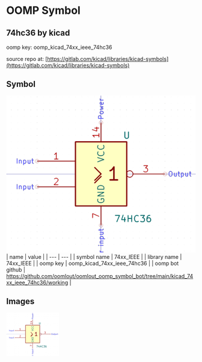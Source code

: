 # OOMP Symbol  
## 74hc36  by kicad  
  
oomp key: oomp_kicad_74xx_ieee_74hc36  
  
source repo at: [https://gitlab.com/kicad/libraries/kicad-symbols](https://gitlab.com/kicad/libraries/kicad-symbols)  
## Symbol  
  
[![working.png](working_600.png)](working.png)  
| name | value | 
| --- | --- | 
| symbol name | 74xx_IEEE | 
| library name | 74xx_IEEE | 
| oomp key | oomp_kicad_74xx_ieee_74hc36 | 
| oomp bot github | https://github.com/oomlout/oomlout_oomp_symbol_bot/tree/main/kicad_74xx_ieee_74hc36/working | 
## Images  
  
[![working.png](working_140.png)](working.png)  
